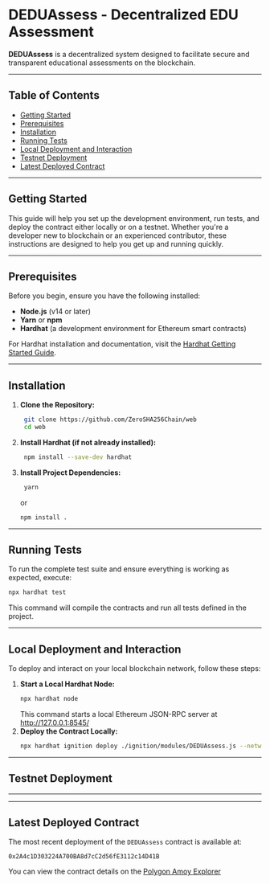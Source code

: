 # DEDUAssess - Decentralized EDU Assessment

**DEDUAssess** is a decentralized system designed to facilitate secure and transparent educational assessments on the blockchain. 

---

## Table of Contents

- [Getting Started](#getting-started)
- [Prerequisites](#prerequisites)
- [Installation](#installation)
- [Running Tests](#running_tests)
- [Local Deployment and Interaction](#local-deployment-and-interaction)
- [Testnet Deployment](#testnet-deployment)
- [Latest Deployed Contract](#latest-deployed-contract)

---

## Getting Started

This guide will help you set up the development environment, run tests, and deploy the contract either locally or on a testnet. Whether you're a developer new to blockchain or an experienced contributor, these instructions are designed to help you get up and running quickly.

---

## Prerequisites

Before you begin, ensure you have the following installed:

- **Node.js** (v14 or later)
- **Yarn** or **npm**
- **Hardhat** (a development environment for Ethereum smart contracts)

For Hardhat installation and documentation, visit the [Hardhat Getting Started Guide](https://hardhat.org/hardhat-runner/docs/getting-started).

---

## Installation

1. **Clone the Repository:**
   ```bash
    git clone https://github.com/ZeroSHA256Chain/web
    cd web
    ```
2. **Install Hardhat (if not already installed):**
   ```bash
    npm install --save-dev hardhat
   ```
3. **Install Project Dependencies:**
   ```bash
    yarn   
    ```
    or
    ```bash
    npm install .
    ```

---

## Running Tests
   To run the complete test suite and ensure everything is working as expected, execute:
   ```bash
   npx hardhat test
   ```
  This command will compile the contracts and run all tests defined in the project.

---

## Local Deployment and Interaction
To deploy and interact on your local blockchain network, follow these steps:
1. **Start a Local Hardhat Node:**
   ```bash
   npx hardhat node
   ```
   This command starts a local Ethereum JSON-RPC server at http://127.0.0.1:8545/
2. **Deploy the Contract Locally:**
   ```bash
   npx hardhat ignition deploy ./ignition/modules/DEDUAssess.js --network localhost
   ```

---

## Testnet Deployment

---

---

## Latest Deployed Contract

The most recent deployment of the ```DEDUAssess``` contract is available at:
```
0x2A4c1D303224A700BA8d7cC2d56fE3112c14D41B
```
You can view the contract details on the 
[Polygon Amoy Explorer](https://amoy.polygonscan.com/address/0x2A4c1D303224A700BA8d7cC2d56fE3112c14D41B)


